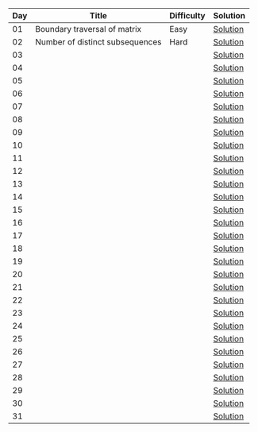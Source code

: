 
| Day | Title                                              | Difficulty   | Solution |
| --- | -------------------------------------------------- | -------      | ------- |
| 01 | Boundary traversal of matrix | Easy | [Solution](https://github.com/Mehul237/GFG_237/blob/main/00_Problem%20of%20the%20Day/10_October/BoundaryTraversalofMatrix.cpp)
| 02 | Number of distinct subsequences | Hard | [Solution](https://github.com/Mehul237/GFG_237/blob/main/00_Problem%20of%20the%20Day/10_October/NumberOfDistinctSubsequence.cpp)
| 03 |   |  | [Solution]()
| 04 |   |  | [Solution]()
| 05 |   |  | [Solution]()
| 06 |   |  | [Solution]()
| 07 |   |  | [Solution]()
| 08 |   |  | [Solution]()
| 09 |   |  | [Solution]()
| 10 |   |  | [Solution]()
| 11 |   |  | [Solution]()
| 12 |   |  | [Solution]()
| 13 |   |  | [Solution]()
| 14 |   |  | [Solution]()
| 15 |   |  | [Solution]()
| 16 |   |  | [Solution]()
| 17 |   |  | [Solution]()
| 18 |   |  | [Solution]()
| 19 |   |  | [Solution]()
| 20 |   |  | [Solution]()
| 21 |   |  | [Solution]()
| 22 |   |  | [Solution]()
| 23 |   |  | [Solution]()
| 24 |   |  | [Solution]()
| 25 |   |  | [Solution]()
| 26 |   |  | [Solution]()
| 27 |   |  | [Solution]()
| 28 |   |  | [Solution]()
| 29 |   |  | [Solution]()
| 30 |   |  | [Solution]()
| 31 |   |  | [Solution]()
